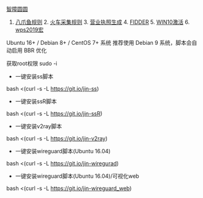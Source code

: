 [智障圆圆](https://github.com/Aiyuanjiang/jinsama)

1. [八爪鱼规则](https://drive.google.com/open?id=1qsmPOqxTm4wECnin2gr7tzcx-8KIogzV)    2. [火车采集规则](https://drive.google.com/open?id=1Pqvlgugrh47bllBAdaGtrZ1oX3KFpf6U)    3. [营业执照生成](https://drive.google.com/open?id=17EpZ7xONM5PXTW1izs-zwuABylnddtZj)    4. [FIDDER](https://drive.google.com/open?id=1w9yWABwH2tbhOSDRmGS6Quu9O-v72PXm)    5. [WIN10激活](https://drive.google.com/open?id=1lROOmUqSzF4oFSMVhvewq6V8wvv04YpP)    6. [wps2019宏](https://drive.google.com/open?id=1GvqGEWe5sTDdl-Og1HwWETMdrnHHjUl4)



Ubuntu 16+ / Debian 8+ / CentOS 7+ 系统 推荐使用 Debian 9 系统，脚本会自动启用 BBR 优化

获取root权限
sudo -i

 * 一键安装ss脚本

bash <(curl -s -L https://git.io/jin-ss)

 * 一键安装ssR脚本

bash <(curl -s -L https://git.io/jin-ssR)

 * 一键安装v2ray脚本

bash <(curl -s -L https://git.io/jin-v2ray)

 * 一键安装wireguard脚本(Ubuntu 16.04)

bash <(curl -s -L https://git.io/jin-wiregurad)

 * 一键安装wireguard脚本(Ubuntu 16.04)/可视化web

bash <(curl -s -L https://git.io/jin-wireguard_web)
